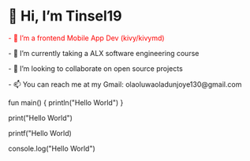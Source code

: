 <h1>👋 Hi, I’m Tinsel19</h1>
                           
<p style="color: red;">- 👀 I’m a frontend Mobile App Dev (kivy/kivymd) </p>
<p>- 🌱 I’m currently taking a ALX software engineering course </p>
<p>- 💞️ I’m looking to collaborate on open source projects </p>
<p>- 📫 You can reach me at my Gmail: olaoluwaoladunjoye130@gmail.com </p>

fun main() {
    println("Hello World")
}

print("Hello World")

printf("Hello World)

console.log("Hello World")
